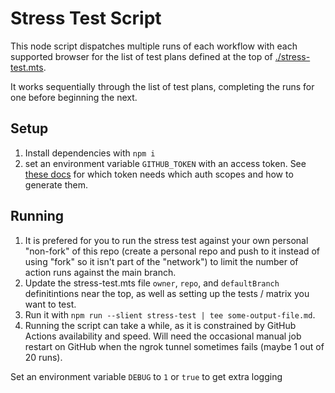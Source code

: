 # Stress Test Script

This node script dispatches multiple runs of each workflow with each supported browser for the list of test plans defined at the top of [./stress-test.mts](./stress-test.mts).

It works sequentially through the list of test plans, completing the runs for one before beginning the next.

## Setup

1. Install dependencies with `npm i`
2. set an environment variable `GITHUB_TOKEN` with an access token. See [these docs](https://docs.github.com/en/rest/actions/workflows?apiVersion=2022-11-28#create-a-workflow-dispatch-event) for which token needs which auth scopes and how to generate them.

## Running

1. It is prefered for you to run the stress test against your own personal "non-fork" of this repo (create a personal repo and push to it instead of using "fork" so it isn't part of the "network") to limit the number of action runs against the main branch.
2. Update the stress-test.mts file `owner`, `repo`, and `defaultBranch` definitintions near the top, as well as setting up the tests / matrix you want to test.
3. Run it with `npm run --slient stress-test | tee some-output-file.md`.
4. Running the script can take a while, as it is constrained by GitHub Actions availability and speed.
Will need the occasional manual job restart on GitHub when the ngrok tunnel sometimes fails (maybe 1 out of 20 runs).

Set an environment variable `DEBUG` to `1` or `true` to get extra logging
